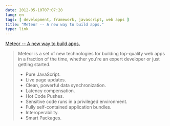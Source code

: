 ```yaml
---
date: 2012-05-10T07:07:28
lang: en
tags: [ development, framework, javascript, web apps ]
title: "Meteor -- A new way to build apps."
type: link
---
```


[Meteor -- A new way to build apps.](http://www.meteor.com/main)

> Meteor is a set of new technologies for building top-quality web apps
> in a fraction of the time, whether you're an expert developer or just
> getting started.
>
> -   Pure JavaScript.
> -   Live page updates.
> -   Clean, powerful data synchronization.
> -   Latency compensation.
> -   Hot Code Pushes.
> -   Sensitive code runs in a privileged environment.
> -   Fully self-contained application bundles.
> -   Interoperability.
> -   Smart Packages.

